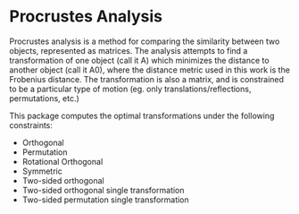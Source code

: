 # Procrustes Analysis
Procrustes analysis is a method for comparing the similarity between two objects, represented as matrices. The analysis attempts to find a transformation of one object (call it A) which minimizes the distance to another object (call it A0), where the distance metric used in this work is the Frobenius distance. 
The transformation is also a matrix, and is constrained to be a particular type of motion (eg. only translations/reflections, permutations, etc.)

This package computes the optimal transformations under the following constraints:
* Orthogonal
* Permutation
* Rotational Orthogonal
* Symmetric 
* Two-sided orthogonal
* Two-sided orthogonal single transformation
* Two-sided permutation single transformation
